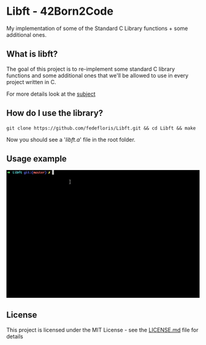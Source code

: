 # Libft - 42Born2Code
My implementation of some of the Standard C Library functions + some additional ones.


## What is libft?
The goal of this project is to re-implement some standard C library functions and some additional ones that we'll be allowed 
to use in every project written in C.

For more details look at the [subject](subject.pdf)

## How do I use the library?
```
git clone https://github.com/fedefloris/Libft.git && cd Libft && make
```
Now you should see a '*libft.a*' file in the root folder.

## Usage example
![Alt Text](materials/example.gif)

## License
This project is licensed under the MIT License - see the [LICENSE.md](LICENSE) file for details
